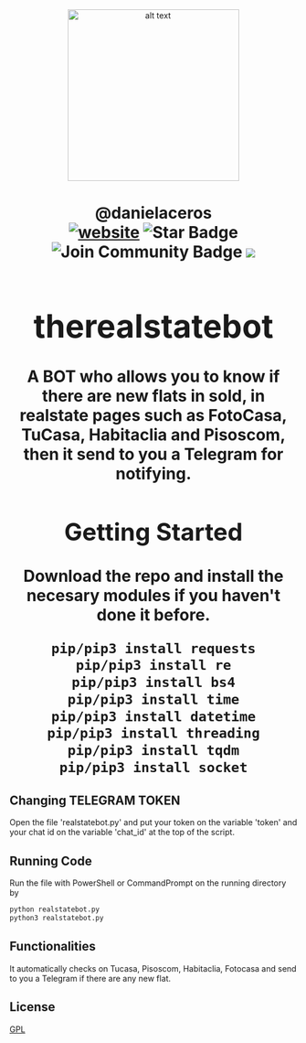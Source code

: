 <html>
<div align="center">
<img src="https://primeprofitmedia.com/wp-content/uploads/2021/05/real-estate.jpg" alt="alt text" width="300" height="300"></img>
</div>
<h1 align="center">@danielaceros
<div align="center">
<a href=https://github.com/danielaceros><img src="https://img.shields.io/static/v1?label=&labelColor=505050&message=@danielaceros&color=%230076D6&style=flat&logo=google-chrome&logoColor=%230076D6" alt="website"/></a>
<img src="https://img.shields.io/github/followers/danielaceros?style=social" alt="Star Badge"/>
<a><img src="https://img.shields.io/github/last-commit/danielaceros/instaloaderbot" alt="Join Community Badge"/></a>
<a><img src="https://img.shields.io/github/repo-size/danielaceros/instaloaderbot" />
</div>
</html>

# therealstatebot
A BOT who allows you to know if there are new flats in sold, in realstate pages such as FotoCasa, TuCasa, Habitaclia and Pisoscom, then it send to you a Telegram for notifying.
## Getting Started
Download the repo and install the necesary modules if you haven't done it before.
```bash
pip/pip3 install requests
pip/pip3 install re
pip/pip3 install bs4
pip/pip3 install time
pip/pip3 install datetime
pip/pip3 install threading
pip/pip3 install tqdm
pip/pip3 install socket
```
## Changing TELEGRAM TOKEN
Open the file 'realstatebot.py' and put your token on the variable 'token' and your chat id on the variable 'chat_id' at the top of the script.
## Running Code
Run the file with PowerShell or CommandPrompt on the running directory by
```bash
python realstatebot.py
python3 realstatebot.py
```
## Functionalities
It automatically checks on Tucasa, Pisoscom, Habitaclia, Fotocasa and send to you a Telegram if there are any new flat.
## License
[GPL](https://choosealicense.com/licenses/gpl-3.0/)
